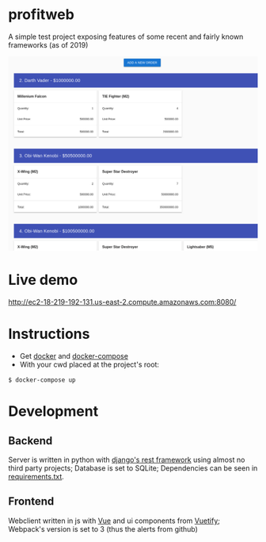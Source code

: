 # profitweb
A simple test project exposing features of some recent and fairly known frameworks (as of 2019)

![alt text](https://github.com/raulvc/profitweb/blob/master/docs/img/showcase.png)

# Live demo
http://ec2-18-219-192-131.us-east-2.compute.amazonaws.com:8080/

# Instructions
- Get [docker](https://docs.docker.com/install/) and [docker-compose](https://docs.docker.com/compose/install/)
- With your cwd placed at the project's root:
```
$ docker-compose up
```

# Development
## Backend
Server is written in python with [django's rest framework](https://www.django-rest-framework.org/) using almost no third party projects;
Database is set to SQLite;
Dependencies can be seen in [requirements.txt](https://github.com/raulvc/profitweb/blob/master/server/requirements.txt).

## Frontend
Webclient written in js with [Vue](https://vuejs.org/) and ui components from [Vuetify](https://vuetifyjs.com);
Webpack's version is set to 3 (thus the alerts from github)
